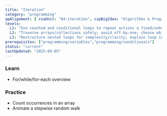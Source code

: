 ```yaml
---
title: "Iteration"
category: "programming"
apAlignment: { csaUnit: "04-iteration", cspBigIdea: "Algorithms & Programming" }
levels:
  L1: "Use counted and conditional loops to repeat actions a fixed/unknown number of times."
  L2: "Traverse arrays/collections safely; avoid off-by-one; choose while/for/for-each appropriately."
  L3: "Restructure nested loops for complexity/clarity; explain loop invariants."
prerequisites: ["programming/variables","programming/conditionals"]
status: "current"
lastUpdated: "2025-09-05"
---
```


### Learn
- For/while/for-each overview

### Practice
- Count occurrences in an array
- Animate a stepwise random walk
